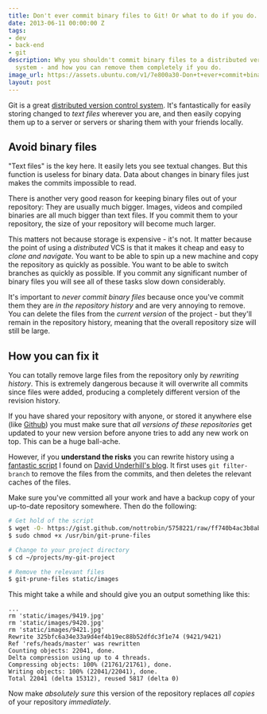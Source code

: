 ```yaml
---
title: Don't ever commit binary files to Git! Or what to do if you do.
date: 2013-06-11 00:00:00 Z
tags:
- dev
- back-end
- git
description: Why you shouldn't commit binary files to a distributed version control
  system - and how you can remove them completely if you do.
image_url: https://assets.ubuntu.com/v1/7e800a30-Don+t+ever+commit+binary+files+to+Git+Or+what+to+do+if+you+do+.png?w=230&h=160&mode=fill&bg=0000
layout: post
---
```


Git is a great [distributed version control system](http://en.wikipedia.org/wiki/Distributed_revision_control). It's fantastically for easily storing changed to *text files* wherever you are, and then easily copying them up to a server or servers or sharing them with your friends locally.

## Avoid binary files

"Text files" is the key here. It easily lets you see textual changes. But this function is useless for binary data. Data about changes in binary files just makes the commits impossible to read.

There is another very good reason for keeping binary files out of your repository: They are usually much bigger. Images, videos and compiled binaries are all much bigger than text files. If you commit them to your repository, the size of your repository will become much larger.

This matters not because storage is expensive - it's not. It matter because the point of using a *distributed* VCS is that it makes it cheap and easy to *clone and navigate*. You want to be able to spin up a new machine and copy the repository as quickly as possible. You want to be able to switch branches as quickly as possible. If you commit any significant number of binary files you will see all of these tasks slow down considerably.

It's important to *never commit binary files* because once you've commit them they are *in the repository history* and are very annoying to remove. You can delete the files from the *current version* of the project - but they'll remain in the repository history, meaning that the overall repository size will still be large.

## How you can fix it

You can totally remove large files from the repository only by *rewriting history*. This is extremely dangerous because it will overwrite all commits since files were added, producing a completely different version of the revision history.

If you have shared your repository with anyone, or stored it anywhere else (like [Github](https://github.com)) you must make sure that *all versions of these repositories* get updated to your new version before anyone tries to add any new work on top. This can be a huge ball-ache.

However, if you **understand the risks** you can rewrite history using a [fantastic script](https://gist.github.com/nottrobin/5758221) I found on [David Underhill's blog](http://dound.com/2009/04/git-forever-remove-files-or-folders-from-history/). It first uses `git filter-branch` to remove the files from the commits, and then deletes the relevant caches of the files.

Make sure you've committed all your work and have a backup copy of your up-to-date repository somewhere. Then do the following:

``` bash
# Get hold of the script
$ wget -O- https://gist.github.com/nottrobin/5758221/raw/ff740b4ac3b8ab80d40e3598ec461400dce42b5d/git-prune | sudo tee -a /usr/bin/git-prune-files
$ sudo chmod +x /usr/bin/git-prune-files

# Change to your project directory
$ cd ~/projects/my-git-project

# Remove the relevant files
$ git-prune-files static/images
```

This might take a while and should give you an output something like this:

```
...
rm 'static/images/9419.jpg'
rm 'static/images/9420.jpg'
rm 'static/images/9421.jpg'
Rewrite 325bfc6a34e33a9d4ef4b19ec88b52dfdc3f1e74 (9421/9421)
Ref 'refs/heads/master' was rewritten
Counting objects: 22041, done.
Delta compression using up to 4 threads.
Compressing objects: 100% (21761/21761), done.
Writing objects: 100% (22041/22041), done.
Total 22041 (delta 15312), reused 5817 (delta 0)
```

Now make *absolutely sure* this version of the repository replaces *all copies* of your repository *immediately*.